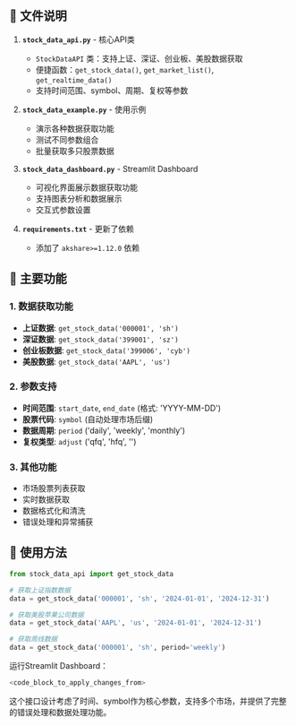 ## 📁 文件说明

1. **`stock_data_api.py`** - 核心API类
   - `StockDataAPI` 类：支持上证、深证、创业板、美股数据获取
   - 便捷函数：`get_stock_data()`, `get_market_list()`, `get_realtime_data()`
   - 支持时间范围、symbol、周期、复权等参数

2. **`stock_data_example.py`** - 使用示例
   - 演示各种数据获取功能
   - 测试不同参数组合
   - 批量获取多只股票数据

3. **`stock_data_dashboard.py`** - Streamlit Dashboard
   - 可视化界面展示数据获取功能
   - 支持图表分析和数据展示
   - 交互式参数设置

4. **`requirements.txt`** - 更新了依赖
   - 添加了 `akshare>=1.12.0` 依赖

## 🚀 主要功能

### 1. 数据获取功能
- **上证数据**: `get_stock_data('000001', 'sh')`
- **深证数据**: `get_stock_data('399001', 'sz')`  
- **创业板数据**: `get_stock_data('399006', 'cyb')`
- **美股数据**: `get_stock_data('AAPL', 'us')`

### 2. 参数支持
- **时间范围**: `start_date`, `end_date` (格式: 'YYYY-MM-DD')
- **股票代码**: `symbol` (自动处理市场后缀)
- **数据周期**: `period` ('daily', 'weekly', 'monthly')
- **复权类型**: `adjust` ('qfq', 'hfq', '')

### 3. 其他功能
- 市场股票列表获取
- 实时数据获取
- 数据格式化和清洗
- 错误处理和异常捕获

## 📖 使用方法

```python
from stock_data_api import get_stock_data

# 获取上证指数数据
data = get_stock_data('000001', 'sh', '2024-01-01', '2024-12-31')

# 获取美股苹果公司数据
data = get_stock_data('AAPL', 'us', '2024-01-01', '2024-12-31')

# 获取周线数据
data = get_stock_data('000001', 'sh', period='weekly')
```

运行Streamlit Dashboard：
```bash
<code_block_to_apply_changes_from>
```

这个接口设计考虑了时间、symbol作为核心参数，支持多个市场，并提供了完整的错误处理和数据处理功能。

